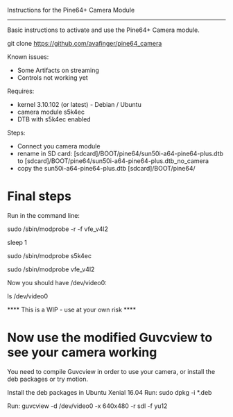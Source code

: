 Instructions for the Pine64+ Camera Module
******************************************

Basic instructions to activate and use the Pine64+ Camera module.

git clone https://github.com/avafinger/pine64_camera

Known issues:
 - Some Artifacts on streaming
 - Controls not working yet


Requires:
 - kernel 3.10.102 (or latest) - Debian / Ubuntu
 - camera module s5k4ec
 - DTB with s5k4ec enabled

Steps:
 - Connect you camera module
 - rename in SD card:  [sdcard]/BOOT/pine64/sun50i-a64-pine64-plus.dtb to [sdcard]/BOOT/pine64/sun50i-a64-pine64-plus.dtb_no_camera
 - copy the sun50i-a64-pine64-plus.dtb [sdcard]/BOOT/pine64/


Final steps
===========
Run in the command line:

sudo /sbin/modprobe -r -f vfe_v4l2

sleep 1

sudo /sbin/modprobe s5k4ec 

sudo /sbin/modprobe vfe_v4l2

Now you should have /dev/video0:

ls /dev/video0 


**** This is a WIP - use at your own risk ****

Now use the modified Guvcview to see your camera working
========================================================

You need to compile Guvcview in order to use your camera, or install the deb packages or try motion.

Install the deb packages in Ubuntu Xenial 16.04
Run:
sudo dpkg -i *.deb

Run:
guvcview -d /dev/video0 -x 640x480 -r sdl -f yu12






